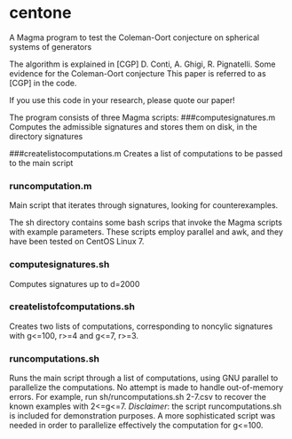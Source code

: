# centone
A Magma program to test the Coleman-Oort conjecture on spherical systems of generators

The algorithm is explained in
[CGP] D. Conti, A. Ghigi, R. Pignatelli. Some evidence for the Coleman-Oort conjecture
This paper is referred to as [CGP] in the code.

If you use this code in your research, please quote our paper!

The program consists of three Magma scripts:
###computesignatures.m
Computes the admissible signatures and stores them on disk, in the directory signatures

###createlistocomputations.m
Creates a list of computations to be passed to the main script

### runcomputation.m
Main script that iterates through signatures, looking for counterexamples.


The sh directory contains some bash scrips that invoke the Magma scripts with example parameters. These scripts employ parallel and awk, and they have been tested on CentOS Linux 7.

###	computesignatures.sh
Computes signatures up to d=2000

### createlistofcomputations.sh
Creates two lists of computations, corresponding to noncylic signatures with g<=100, r>=4 and g<=7, r>=3.

### runcomputations.sh
Runs the main script through a list of computations, using GNU parallel to parallelize the computations. No attempt is made to handle out-of-memory errors.
For example, run sh/runcomputations.sh 2-7.csv to recover the known examples with 2<=g<=7.
*Disclaimer*: the script runcomputations.sh is included for demonstration purposes. A more sophisticated script was needed in order to parallelize effectively the computation for g<=100.


